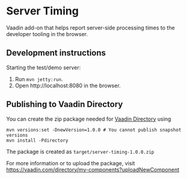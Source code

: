 # Server Timing

Vaadin add-on that helps report server-side processing times to the developer tooling in the browser.

## Development instructions

Starting the test/demo server:
1. Run `mvn jetty:run`.
2. Open http://localhost:8080 in the browser.

## Publishing to Vaadin Directory

You can create the zip package needed for [Vaadin Directory](https://vaadin.com/directory/) using
```
mvn versions:set -DnewVersion=1.0.0 # You cannot publish snapshot versions 
mvn install -Pdirectory
```

The package is created as `target/server-timing-1.0.0.zip`

For more information or to upload the package, visit https://vaadin.com/directory/my-components?uploadNewComponent
